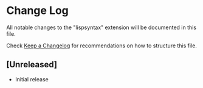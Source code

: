 # Change Log

All notable changes to the "lispsyntax" extension will be documented in this file.

Check [Keep a Changelog](http://keepachangelog.com/) for recommendations on how to structure this file.

## [Unreleased]

- Initial release